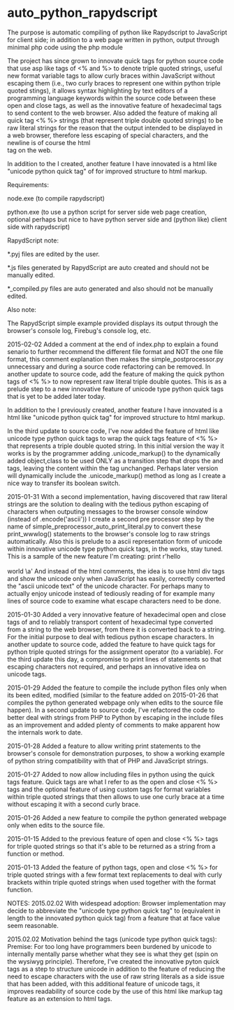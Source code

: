 auto_python_rapydscript
=======================

The purpose is automatic compiling of python like Rapydscript to JavaScript for client side; 
in addition to a web page written in python, output through minimal php code using the php module

The project has since grown to innovate quick tags for python source code that use asp like tags
of <% and %> to denote triple quoted strings, useful new format variable tags to allow curly braces
within JavaScript without escaping them (i.e., two curly braces to represent one within python triple quoted stings),
it allows syntax highlighting by text editors of a programming language keywords within the source code 
between these open and close tags,
as well as the innovative feature of hexadecimal tags to send content to the web browser.
Also added the feature of making all quick tag <% %> strings (that represent triple double quoted strings) 
to be raw literal strings for the reason that the output intended to be displayed in a web browser, therefore
less escaping of special characters, and the newline is of course the html <br> tag on the web.

In addition to the <hex></hex> I created, another feature I have innovated is a 
html like "unicode python quick tag" of <unicode></unicode> for improved structure to html markup.



Requirements:

node.exe   (to compile rapydscript)

python.exe (to use a python script for server side web page creation, 
			optional perhaps but nice to have python server side 
			and (python like) client side with rapydscript)

RapydScript note:

*.pyj files are edited by the user.

*.js  files generated by RapydScript are auto created and should not be manually edited.

*_compiled.py files are auto generated and also should not be manually edited.

Also note:

The RapydScript simple example provided displays its output 
through the browser's console log, Firebug's console log, etc.

2015-02-02
Added a comment at the end of index.php to explain a found senario to further recommend the different file format
and NOT the one file format, this comment explanation then makes the simple_postprocessor.py  unnecessary and during a source code refactoring can be removed.
In another update to source code, add the feature of making the quick python tags of <%  %> to now represent 
raw literal triple double quotes.  This is as a prelude step to a new innovative feature of unicode type python quick tags that is yet to be added later today.
 
In addition to the <hex></hex> I previously created, another feature I have innovated is a html like "unicode python quick tag" for improved structure to html markup.
 
In the third update to source code, I've now added the feature of html like unicode type python quick tags to wrap the
quick tags feature of <% %> that represents a triple double quoted string.  In this initial version the way it works
is by the programmer adding     .unicode_markup()      to the dynamically added object,class to be used ONLY
as a transition step that drops the <unicode> and </unicode> tags, leaving the content within the tag unchanged.
Perhaps later version will dynamically include the  .unicode_markup()  method as long as I create a nice way to transfer its
boolean switch.

2015-01-31
With a second implementation, having discovered that raw literal strings are the solution to dealing with the
tedious python escaping of characters when outputing messages to the browser console window (instead of .encode('ascii'))
I create a second pre processor step by the name of simple_preprocessor_auto_print_literal.py to convert these print_wwwlog()
statements to the browser's console log to raw strings automatically.  Also this is prelude to a ascii representation
form of unicode within innovative unicode type python quick tags, in the works, stay tuned.
This is a sample of the new feature I'm creating:
print r'hello<br>  <!-- <unicode>\xe5</unicode>lpha   <unicode>\xdf</unicode>ravo, <unicode>\u1e09</unicode>harlie  -->   <br> world \a'
And instead of the html comments, the idea is to use html div tags and show the unicode only when JavaScript has easily, correctly
converted the "ascii unicode text" of the unicode character.  For perhaps many to actually enjoy unicode instead of tediously
reading of for example many lines of source code to examine what escape characters need to be done.	

2015-01-30
Added a very innovative feature of hexadecimal open and close tags of <hex> and </hex> to reliably transport content 
of hexadecimal type converted from a string to the web browser, from there it is converted back to a string. 
For the initial purpose to deal with tedious python escape characters.
In another update to source code, added the feature to have quick tags for python triple quoted strings 
for the assignment operator (to a variable).  For the third update this day, a compromise to print lines of statements
so that escaping characters not required, and perhaps an innovative idea on unicode tags.

2015-01-29
Added the feature to compile the include python files only when its been edited, modified (similar to the feature added on 2015-01-26 
that compiles the python generated webpage only when edits to the source file happen).
In a second update to source code, I've refactored the code to better deal with strings 
from PHP to Python by escaping in the include files as an improvement and added plenty of comments 
to make apparent how the internals work to date.

2015-01-28
Added a feature to allow writing print statements to the browser's console for demonstration purposes,
to show a working example of python string compatibility with that of PHP and JavaScript strings.

2015-01-27
Added to now allow including files in python using the quick tags feature.
Quick tags are what I refer to as the open and close <%  %> tags and the optional feature of using custom tags
for format variables within triple quoted strings that then allows to use one curly brace at a time without escaping it
with a second curly brace.

2015-01-26
Added a new feature to compile the python generated webpage only when edits to the source file.

2015-01-15
Added to the previous feature of open and close <%  %> tags for triple quoted strings so that it's able to be returned 
as a string from a function or method.

2015-01-13
Added the feature of python tags, open and close <%  %> for triple quoted strings with a few format text replacements 
to deal with curly brackets within triple quoted strings when used together with the format function.


NOTES:
2015.02.02
With widespead adoption: Browser implementation may decide to abbreviate the "unicode type python quick tag" 
to <uni></uni> (equivalent in length to the innovated <hex></hex> python quick tag) 
from <unicode></unicode> a feature that at face value seem reasonable.

2015.02.02
Motivation behind the <unicode></unicode> tags (unicode type python quick tags):
Premise: For too long have programmers been burdened by unicode to internally mentally parse whether 
what they see is what they get (spin on the wysiwyg principle).  Therefore, I've created the innovative pyton quick tags 
as a step to structure unicode in addition to the feature of reducing the need to escape characters with the use of 
raw string literals as a side issue that has been added, with this additional feature of unicode tags, 
it improves readability of source code by the use of this <unicode></unicode> html like markup tag feature
as an extension to html tags.

